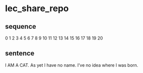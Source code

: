 # lec_share_repo
## sequence
0
1
2
3
4
5
6
7
8
9
10
11
12
13
14
15
16
17
18
19
20

## sentence
I AM A CAT. As yet I have no name. I’ve no idea where I was born. 

